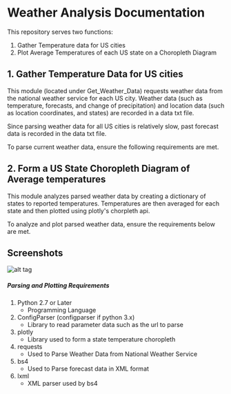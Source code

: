 # Weather Analysis Documentation
This repository serves two functions:
  1. Gather Temperature data for US cities
  2. Plot Average Temperatures of each US state on a Choropleth Diagram

## 1. Gather Temperature Data for US cities
This module (located under Get_Weather_Data) requests weather data from the national weather service for each US city. Weather data (such as temperature, forecasts, and change of precipitation) and location data (such as location coordinates, and states) are recorded in a data txt file.

Since parsing weather data for all US cities is relatively slow, past forecast data is recorded in the data txt file. 

To parse current weather data, ensure the following requirements are met.

## 2. Form a US State Choropleth Diagram of Average temperatures
This module analyzes parsed weather data by creating a dictionary of states to reported temperatures. Temperatures are then averaged for each state and then plotted using plotly's chorpleth api.

To analyze and plot parsed weather data, ensure the requirements below are met.


## Screenshots
![alt tag](https://raw.githubusercontent.com/shyamw/Weather_Analysis/master/Documentation/Capture.PNG)

##### Parsing and Plotting Requirements
1. Python 2.7 or Later 
    * Programming Language
2. ConfigParser (configparser if python 3.x)
    * Library to read parameter data such as the url to parse
3. plotly 
    * Library used to form a state temperature choropleth
4. requests 
    * Used to Parse Weather Data from National Weather Service   
5. bs4
    * Used to Parse forecast data in XML format
6. lxml
    * XML parser used by bs4


